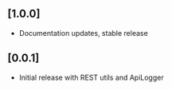 ## [1.0.0]

* Documentation updates, stable release

## [0.0.1]

* Initial release with REST utils and ApiLogger
